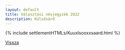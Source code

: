 ```yaml
---
layout: default
title: Választási névjegyzék 2022
description: Külsősárd
---
```


{% include settlementHTMLs/Kuuxlsooxxsaard.html %}

[Vissza](./)